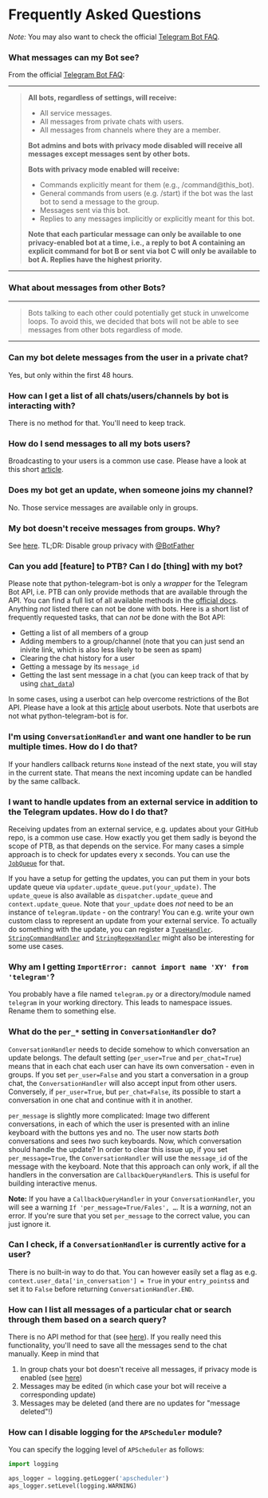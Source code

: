 # Frequently Asked Questions

*Note:* You may also want to check the official [Telegram Bot FAQ](https://core.telegram.org/bots/faq#what-messages-will-my-bot-get).

### What messages can my Bot see?

From the official [Telegram Bot FAQ](https://core.telegram.org/bots/faq#what-messages-will-my-bot-get):
***

> **All bots, regardless of settings, will receive:**
>
> * All service messages.
> * All messages from private chats with users.
> * All messages from channels where they are a member.
>
> **Bot admins and bots with privacy mode disabled will receive all messages except messages sent by other bots.**
> 
> **Bots with privacy mode enabled will receive:**
> 
> * Commands explicitly meant for them (e.g., /command@this_bot).
> * General commands from users (e.g. /start) if the bot was the last bot to send a message to the group.
> * Messages sent via this bot.
> * Replies to any messages implicitly or explicitly meant for this bot.
> 
> **Note that each particular message can only be available to one privacy-enabled bot at a time, i.e., a reply to bot A containing an explicit command for bot B or sent via bot C will only be available to bot A. Replies have the highest priority.**
***

### What about messages from other Bots?
***
> Bots talking to each other could potentially get stuck in unwelcome loops. To avoid this, we decided that bots will not be able to see messages from other bots regardless of mode.
>
***

### Can my bot delete messages from the user in a private chat?

Yes, but only within the first 48 hours.

### How can I get a list of all chats/users/channels by bot is interacting with?

There is no method for that. You'll need to keep track.

### How do I send messages to all my bots users?

Broadcasting to your users is a common use case. Please have a look at this short [article](https://telegra.ph/Sending-notifications-to-all-users-07-17).

### Does my bot get an update, when someone joins my channel?

No. Those service messages are available only in groups.

### My bot doesn't receive messages from groups. Why?

See [here](#What-messages-can-my-Bot-see?). TL;DR: Disable group privacy with [@BotFather](https://t.me/BotFather)

### Can you add [feature] to PTB? Can I do [thing] with my bot?

Please note that python-telegram-bot is only a *wrapper* for the Telegram Bot API, i.e. PTB can only provide methods that are available through the API.
You can find a full list of all available methods in the [official docs](https://core.telegram.org/bots/api#available-methods).
Anything *not* listed there can not be done with bots. Here is a short list of frequently requested tasks, that can *not* be done with the Bot API:

* Getting a list of all members of a group
* Adding members to a group/channel (note that you can just send an inivite link, which is also less likely to be seen as spam)
* Clearing the chat history for a user
* Getting a message by its `message_id`
* Getting the last sent message in a chat (you can keep track of that by using [`chat_data`](https://github.com/python-telegram-bot/python-telegram-bot/wiki/Storing-bot,-user-and-chat-related-data))

In some cases, using a userbot can help overcome restrictions of the Bot API. Please have a look at this [article](http://telegra.ph/How-a-Userbot-superacharges-your-Telegram-Bot-07-09) about userbots.
Note that userbots are not what python-telegram-bot is for.

### I'm using `ConversationHandler` and want one handler to be run multiple times. How do I do that?

If your handlers callback returns `None` instead of the next state, you will stay in the current state. That means the next incoming update can be handled by the same callback.

### I want to handle updates from an external service in addition to the Telegram updates. How do I do that?

Receiving updates from an external service, e.g. updates about your GitHub repo, is a common use case.
How exactly you get them sadly is beyond the scope of PTB, as that depends on the service. For many cases a simple approach is to check for updates every x seconds. You can use the [`JobQueue`](https://github.com/python-telegram-bot/python-telegram-bot/wiki/Extensions-–-JobQueue) for that.

If you have a setup for getting the updates, you can put them in your bots update queue via `updater.update_queue.put(your_update)`. The `update_queue` is also available as `dispatcher.update_queue` and `context.update_queue`.
Note that `your_update` does *not* need to be an instance of `telegram.Update` - on the contrary! You can e.g. write your own custom class to represent an update from your external service.
To actually do something with the update, you can register a [`TypeHandler`](https://python-telegram-bot.readthedocs.io/en/stable/telegram.ext.typehandler.html). [`StringCommandHandler`](https://python-telegram-bot.readthedocs.io/en/stable/telegram.ext.stringcommandhandler.html) and [`StringRegexHandler`](https://python-telegram-bot.readthedocs.io/en/stable/telegram.ext.stringregexhandler.html) might also be interesting for some use cases. 

### Why am I getting `ImportError: cannot import name 'XY' from 'telegram'`?

You probably have a file named `telegram.py` or a directory/module named `telegram` in your working directory. This leads to namespace issues.
Rename them to something else.

### What do the `per_*` setting in `ConversationHandler` do?

`ConversationHandler` needs to decide somehow to which conversation an update belongs.
The default setting (`per_user=True` and `per_chat=True`) means that in each chat each user can have its own conversation - even in groups.
If you set `per_user=False` and you start a conversation in a group chat, the `ConversationHandler` will also accept input from other users.
Conversely, if `per_user=True`, but `per_chat=False`, its possible to start a conversation in one chat and continue with it in another.

`per_message` is slightly more complicated: Image two different conversations, in each of which the user is presented with an inline keyboard with the buttons yes and no.
The user now starts *both* conversations and sees *two* such keyboards. Now, which conversation should handle the update?
In order to clear this issue up, if you set `per_message=True`, the `ConversationHandler` will use the `message_id` of the message with the keyboard.
Note that this approach can only work, if all the handlers in the conversation are `CallbackQueryHandler`s. This is useful for building interactive menus.

**Note:** If you have a `CallbackQueryHandler` in your `ConversationHandler`, you will see a warning `If 'per_message=True/Fales', …`. It is a *warning*, not an error. If you're sure that you set `per_message` to the correct value, you can just ignore it.

### Can I check, if a `ConversationHandler` is currently active for a user?

There is no built-in way to do that. You can however easily set a flag as e.g. `context.user_data['in_conversation'] = True` in your `entry_points`s and set it to `False` before returning `ConversationHandler.END`.

### How can I list all messages of a particular chat or search through them based on a search query?

There is no API method for that (see [here](#can-you-add-feature-to-ptb-can-i-do-thing-with-my-bot)). If you really need this functionality, you'll need to save all the messages send to the chat manually. Keep in mind that

1. In group chats your bot doesn't receive all messages, if privacy mode is enabled (see [here](#what-messages-can-my-bot-see))
2. Messages may be edited (in which case your bot will receive a corresponding update)
3. Messages may be deleted (and there are no updates for "message deleted"!)

### How can I disable logging for the `APScheduler` module?

You can specify the logging level of `APScheduler` as follows:

```python
import logging

aps_logger = logging.getLogger('apscheduler')
aps_logger.setLevel(logging.WARNING)
```